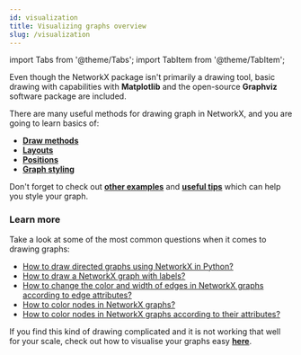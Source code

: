 ```yaml
---
id: visualization
title: Visualizing graphs overview
slug: /visualization
---
```

import Tabs from '@theme/Tabs'; import TabItem from '@theme/TabItem';

Even though the NetworkX package isn't primarily a drawing tool, basic drawing with capabilities with **Matplotlib** and the open-source **Graphviz** software package are included.

There are many useful methods for drawing graph in NetworkX, and you are going to learn basics of:
- [**Draw methods**](/visualization/basics#draw-methods)
- [**Layouts**](/visualization/basics#layouts)
- [**Positions**](/visualization/basics#positions)
- [**Graph styling**](/visualization/basics#graph-styling)

Don't forget to check out [**other examples**](/visualization/basics#other-examples) and [**useful tips**](/visualization/basics#useful-tips) which can help you style your graph.

### Learn more

Take a look at some of the most common questions when it comes to drawing graphs:
- [How to draw directed graphs using NetworkX in Python?](/visualization/basics#how-to-draw-directed-graphs-using-networkx-in-python)
- [How to draw a NetworkX graph with labels?](/visualization/basics#how-to-draw-a-networkx-graph-with-labels)
- [How to change the color and width of edges in NetworkX graphs according to edge attributes?](/visualization/basics#how-to-change-the-color-and-width-of-edges-in-networkx-graphs-according-to-edge-attributes)
- [How to color nodes in NetworkX graphs?](/visualization/basics#how-to-color-nodes-in-networkx-graphs)
- [How to color nodes in NetworkX graphs according to their attributes?](/visualization/basics#how-to-color-nodes-in-networkx-graphs-according-to-their-attributes)


If you find this kind of drawing complicated and it is not working that well for your scale, check out how to visualise your graphs easy [**here**](https://memgraph.com/memgraph-for-networkx?utm_source=networkx-guide&utm_medium=referral&utm_campaign=networkx_ppp&utm_term=visualization%2Boverview&utm_content=visualizeiteasy).
